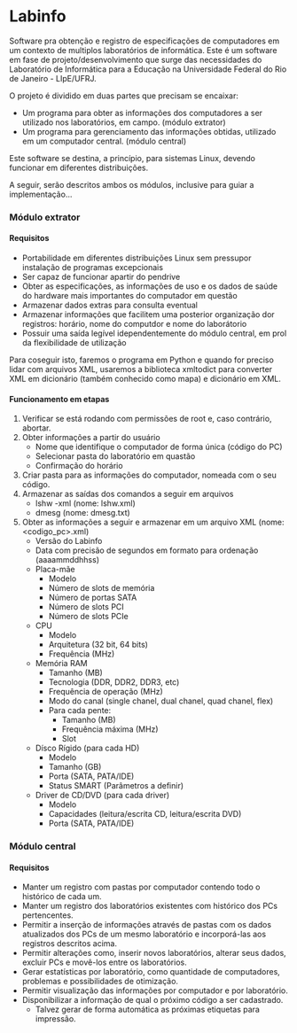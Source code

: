 # Labinfo

Software pra obtenção e registro de especificações de computadores em um contexto de multiplos laboratórios de informática.
Este é um software em fase de projeto/desenvolvimento que surge das necessidades do Laboratório de Informática para a Educação na Universidade Federal do Rio de Janeiro - LIpE/UFRJ.

O projeto é dividido em duas partes que precisam se encaixar:
* Um programa para obter as informações dos computadores a ser utilizado nos laboratórios, em campo. (módulo extrator)
* Um programa para gerenciamento das informações obtidas, utilizado em um computador central. (módulo central)

Este software se destina, a princípio, para sistemas Linux, devendo funcionar em diferentes distribuições.

A seguir, serão descritos ambos os módulos, inclusive para guiar a implementação...

### Módulo extrator

#### Requisitos

* Portabilidade em diferentes distribuições Linux sem pressupor instalação de programas excepcionais
* Ser capaz de funcionar apartir do pendrive
* Obter as especificações, as informações de uso e os dados de saúde do hardware mais importantes do computador em questão
* Armazenar dados extras para consulta eventual
* Armazenar informações que facilitem uma posterior organização dor registros: horário, nome do computdor e nome do laborátorio 
* Possuir uma saída legível idependentemente do módulo central, em prol da flexibilidade de utilização

Para coseguir isto, faremos o programa em Python e quando for preciso lidar com arquivos XML, usaremos a biblioteca xmltodict para converter XML em dicionário (também conhecido como mapa) e dicionário em XML.

#### Funcionamento em etapas

1. Verificar se está rodando com permissões de root e, caso contrário, abortar.
2. Obter informações a partir do usuário
	* Nome que identifique o computador de forma única (código do PC)
	* Selecionar pasta do laboratório em quastão
	* Confirmação do horário
3. Criar pasta para as informações do computador, nomeada com o seu código.
4. Armazenar as saídas dos comandos a seguir em arquivos
	* lshw -xml (nome: lshw.xml)
	* dmesg (nome: dmesg.txt)
5. Obter as informações a seguir e armazenar em um arquivo XML (nome: <codigo_pc>.xml)
	* Versão do Labinfo
	* Data com precisão de segundos em formato para ordenação (aaaammddhhss)
	* Placa-mãe
		* Modelo
		* Número de slots de memória
		* Número de portas SATA
		* Número de slots PCI
		* Número de slots PCIe
	* CPU
		* Modelo
		* Arquitetura (32 bit, 64 bits)
		* Frequência (MHz)
	* Memória RAM
		* Tamanho (MB)
		* Tecnologia (DDR, DDR2, DDR3, etc)
		* Frequência de operação (MHz)
		* Modo do canal (single chanel, dual chanel, quad chanel, flex)
		* Para cada pente:
			* Tamanho (MB)
			* Frequência máxima (MHz)
			* Slot
	* Dísco Rígido (para cada HD)
		* Modelo
		* Tamanho (GB)
		* Porta (SATA, PATA/IDE)
		* Status SMART (Parâmetros a definir)
	* Driver de CD/DVD (para cada driver)
		* Modelo
		* Capacidades (leitura/escrita CD, leitura/escrita DVD)
		* Porta (SATA, PATA/IDE)

### Módulo central

#### Requisitos

* Manter um registro com pastas por computador contendo todo o histórico de cada um.
* Manter um registro dos laboratórios existentes com histórico dos PCs pertencentes.
* Permitir a inserção de informações através de pastas com os dados atualizados dos PCs de um mesmo laboratório e incorporá-las aos registros descritos acima.
* Permitir alterações como, inserir novos laboratórios, alterar seus dados, excluir PCs e movê-los entre os laboratórios.
* Gerar estatísticas por laboratório, como quantidade de computadores, problemas e possibilidades de otimização.
* Permitir visualização das informações por computador e por laboratório.
* Disponibilizar a informação de qual o próximo código a ser cadastrado.
 	* Talvez gerar de forma automática as próximas etiquetas para impressão.
